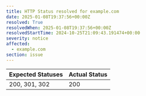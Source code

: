```yaml
---
title: HTTP Status resolved for example.com
date: 2025-01-08T19:37:56+00:00Z
resolved: True
resolvedWhen: 2025-01-08T19:37:56+00:00Z
resolvedStartTime: 2024-10-25T21:09:43.191474+00:00
severity: notice
affected:
  - example.com
section: issue
---
```


| Expected Statuses | Actual Status  |
|-------------------|----------------|
| 200, 301, 302 | 200 |
